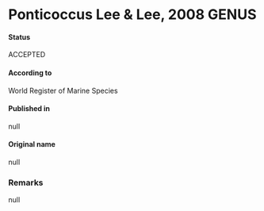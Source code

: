 # Ponticoccus Lee & Lee, 2008 GENUS

#### Status
ACCEPTED

#### According to
World Register of Marine Species

#### Published in
null

#### Original name
null

### Remarks
null